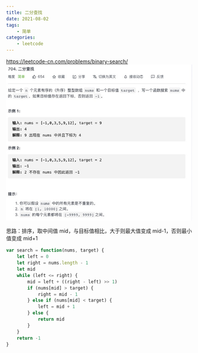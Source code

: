 ```yaml
---
title: 二分查找
date: 2021-08-02
tags:
    - 简单
categories:
    - leetcode
---
```


<https://leetcode-cn.com/problems/binary-search/>
![二分查找](./img/704.jpg)

思路：排序，取中间值 mid，与目标值相比，大于则最大值变成 mid-1，否则最小值变成 mid+1

```js
var search = function(nums, target) {
	let left = 0
	let right = nums.length - 1
	let mid
	while (left <= right) {
		mid = left + ((right - left) >> 1)
		if (nums[mid] > target) {
			right = mid - 1
		} else if (nums[mid] < target) {
			left = mid + 1
		} else {
			return mid
		}
	}
	return -1
}
```
